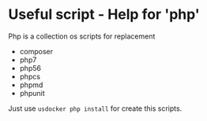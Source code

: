 # Useful script - Help for 'php'

Php is a collection os scripts for replacement 
- composer
- php7
- php56
- phpcs
- phpmd
- phpunit

Just use `usdocker php install` for create this scripts.
